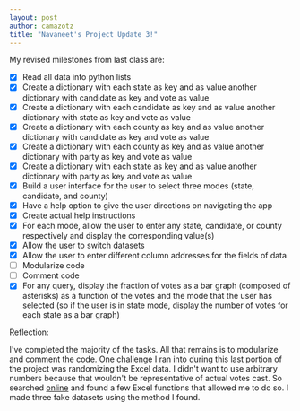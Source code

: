 ```yaml
---
layout: post
author: camazotz
title: "Navaneet's Project Update 3!"
---
```


My revised milestones from last class are:

- [x] Read all data into python lists
- [x] Create a dictionary with each state as key and as value another dictionary with candidate as key and vote as value
- [x] Create a dictionary with each candidate as key and as value another dictionary with state as key and vote as value
- [x] Create a dictionary with each county as key and as value another dictionary with candidate as key and vote as value
- [x] Create a dictionary with each county as key and as value another dictionary with party as key and vote as value
- [x] Create a dictionary with each state as key and as value another dictionary with party as key and vote as value
- [x] Build a user interface for the user to select three modes (state, candidate, and county)
- [x] Have a help option to give the user directions on navigating the app
- [x] Create actual help instructions
- [x] For each mode, allow the user to enter any state, candidate, or county respectively and display the corresponding value(s)
- [x] Allow the user to switch datasets
- [x] Allow the user to enter different column addresses for the fields of data
- [ ] Modularize code
- [ ] Comment code
- [x] For any query, display the fraction of votes as a bar graph (composed of asterisks) as a function of the votes and the mode that the user has selected (so if the user is in state mode, display the number of votes for each state as a bar graph)

Reflection:

I've completed the majority of the tasks. All that remains is to modularize and comment the code. One challenge I ran into during this last portion of the project was randomizing the Excel data. I didn't want to use arbitrary numbers because that wouldn't be representative of actual votes cast. So searched [online](http://answers.microsoft.com/en-us/office/forum/office_2007-excel/how-to-randomize-data-in-excelspreadsheets/399ec67b-a443-e011-9bac-78e7d160ad4e?auth=1) and found a few Excel functions that allowed me to do so. I made three fake datasets using the method I found.
